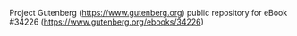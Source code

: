 Project Gutenberg (https://www.gutenberg.org) public repository for eBook #34226 (https://www.gutenberg.org/ebooks/34226)
